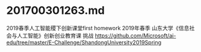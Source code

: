 # 201700301263.md
2019春季人工智能稷下创新课堂first homework
2019年春季 山东大学《信息社会与人工智能》创新创业教育课 挑战
https://github.com/Microsoft/ai-edu/tree/master/E-Challenge/ShandongUniversity2019Spring
